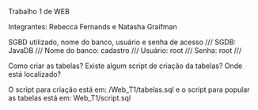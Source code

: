 Trabalho 1 de WEB

Integrantes: Rebecca Fernands e Natasha Graifman

SGBD utilizado, nome do banco, usuário e senha de acesso ///
SGDB: JavaDB  ///
Nome do banco: cadastro ///
Usuário: root   ///
Senha: root   ///

Como criar as tabelas? Existe algum script de criação da tabelas? Onde está localizado?

O script para criação está em: /Web_T1/tabelas.sql
e o script para popular as tabelas está em: Web_T1/script.sql
